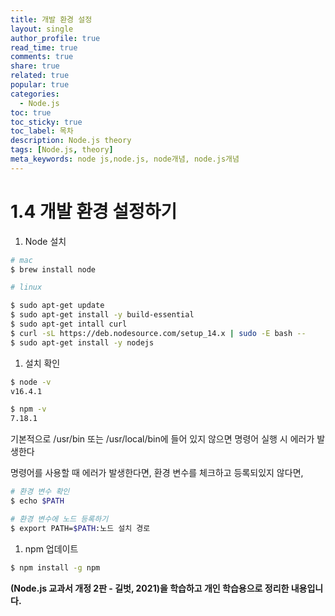 ```yaml
---
title: 개발 환경 설정
layout: single
author_profile: true
read_time: true
comments: true
share: true
related: true
popular: true
categories:
  - Node.js
toc: true
toc_sticky: true
toc_label: 목차
description: Node.js theory
tags: [Node.js, theory]
meta_keywords: node js,node.js, node개념, node.js개념
---
```


# 1.4 개발 환경 설정하기

1. Node 설치

```bash
# mac
$ brew install node
```

```bash
# linux

$ sudo apt-get update
$ sudo apt-get install -y build-essential
$ sudo apt-get intall curl
$ curl -sL https://deb.nodesource.com/setup_14.x | sudo -E bash --
$ sudo apt-get install -y nodejs
```

1. 설치 확인

```bash
$ node -v
v16.4.1

$ npm -v
7.18.1
```

기본적으로 /usr/bin 또는 /usr/local/bin에 들어 있지 않으면 명령어 실행 시 에러가 발생한다

명령어를 사용할 때 에러가 발생한다면, 환경 변수를 체크하고 등록되있지 않다면,

```bash
# 환경 변수 확인
$ echo $PATH

# 환경 변수에 노드 등록하기
$ export PATH=$PATH:노드 설치 경로
```

1. npm 업데이트

```bash
$ npm install -g npm
```

**(Node.js 교과서 개정 2판 - 길벗, 2021)을 학습하고 개인 학습용으로 정리한 내용입니다.**
